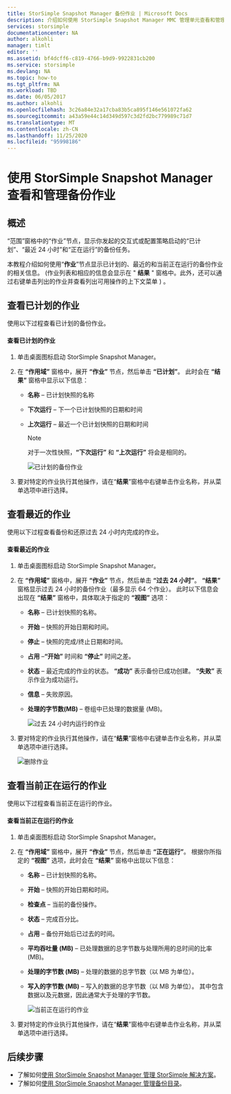 ```yaml
---
title: StorSimple Snapshot Manager 备份作业 | Microsoft Docs
description: 介绍如何使用 StorSimple Snapshot Manager MMC 管理单元查看和管理已计划的、当前运行的和已完成的备份作业。
services: storsimple
documentationcenter: NA
author: alkohli
manager: timlt
editor: ''
ms.assetid: bf4dcff6-c819-4766-b9d9-9922831cb200
ms.service: storsimple
ms.devlang: NA
ms.topic: how-to
ms.tgt_pltfrm: NA
ms.workload: TBD
ms.date: 06/05/2017
ms.author: alkohli
ms.openlocfilehash: 3c26a84e32a17cba83b5ca895f146e561072fa62
ms.sourcegitcommit: a43a59e44c14d349d597c3d2fd2bc779989c71d7
ms.translationtype: MT
ms.contentlocale: zh-CN
ms.lasthandoff: 11/25/2020
ms.locfileid: "95998186"
---
```

# <a name="use-storsimple-snapshot-manager-to-view-and-manage-backup-jobs"></a>使用 StorSimple Snapshot Manager查看和管理备份作业

## <a name="overview"></a>概述
“范围”窗格中的“作业”节点，显示你发起的交互式或配置策略启动的“已计划”、“最近 24 小时”和“正在运行”的备份任务。 

本教程介绍如何使用“**作业**”节点显示已计划的、最近的和当前正在运行的备份作业的相关信息。  (作业列表和相应的信息会显示在 " **结果** " 窗格中。此外，还可以通过右键单击列出的作业并查看列出可用操作的上下文菜单 ) 。

## <a name="view-scheduled-jobs"></a>查看已计划的作业
使用以下过程查看已计划的备份作业。

#### <a name="to-view-scheduled-jobs"></a>查看已计划的作业
1. 单击桌面图标启动 StorSimple Snapshot Manager。 
2. 在 **“作用域”** 窗格中，展开 **“作业”** 节点，然后单击 **“已计划”**。 此时会在 **“结果”** 窗格中显示以下信息：
   
   * **名称** – 已计划快照的名称
   * **下次运行** – 下一个已计划快照的日期和时间
   * **上次运行** – 最近一个已计划快照的日期和时间
     
     > [!NOTE]
     > 对于一次性快照，**“下次运行”** 和 **“上次运行”** 将会是相同的。
     
     ![已计划的备份作业](./media/storsimple-snapshot-manager-manage-backup-jobs/HCS_SSM_Jobs_scheduled.png) 
3. 要对特定的作业执行其他操作，请在“**结果**”窗格中右键单击作业名称，并从菜单选项中进行选择。

## <a name="view-recent-jobs"></a>查看最近的作业
使用以下过程查看备份和还原过去 24 小时内完成的作业。

#### <a name="to-view-recent-jobs"></a>查看最近的作业
1. 单击桌面图标启动 StorSimple Snapshot Manager。
2. 在 **“作用域”** 窗格中，展开 **“作业”** 节点，然后单击 **“过去 24 小时”**。 **“结果”** 窗格显示过去 24 小时的备份作业（最多显示 64 个作业）。 此时以下信息会出现在 **“结果”** 窗格中，具体取决于指定的 **“视图”** 选项：
   
   * **名称** – 已计划快照的名称。
   * **开始** – 快照的开始日期和时间。
   * **停止** – 快照的完成/终止日期和时间。
   * **占用** –**“开始”** 时间和 **“停止”** 时间之差。
   * **状态** – 最近完成的作业的状态。 **“成功”** 表示备份已成功创建。 **“失败”** 表示作业为成功运行。
   * **信息** – 失败原因。
   * **处理的字节数(MB)** – 卷组中已处理的数据量 (MB)。 
     
     ![过去 24 小时内运行的作业](./media/storsimple-snapshot-manager-manage-backup-jobs/HCS_SSM_Jobs_Last_24_hours.png) 
3. 要对特定的作业执行其他操作，请在“**结果**”窗格中右键单击作业名称，并从菜单选项中进行选择。
   
    ![删除作业](./media/storsimple-snapshot-manager-manage-backup-catalog/HCS_SSM_Delete_backup.png)

## <a name="view-currently-running-jobs"></a>查看当前正在运行的作业
使用以下过程查看当前正在运行的作业。

#### <a name="to-view-currently-running-jobs"></a>查看当前正在运行的作业
1. 单击桌面图标启动 StorSimple Snapshot Manager。
2. 在 **“作用域”** 窗格中，展开 **“作业”** 节点，然后单击 **“正在运行”**。 根据你所指定的 **“视图”** 选项，此时会在 **“结果”** 窗格中出现以下信息：
   
   * **名称** – 已计划快照的名称。
   * **开始** – 快照的开始日期和时间。
   * **检查点** – 当前的备份操作。
   * **状态** – 完成百分比。
   * **占用** – 备份开始后已过去的时间。 
   * **平均吞吐量 (MB)** – 已处理数据的总字节数与处理所用的总时间的比率 (MB)。
   * **处理的字节数 (MB)** – 处理的数据的总字节数（以 MB 为单位）。
   * **写入的字节数 (MB)** – 写入的数据的总字节数（以 MB 为单位）。 其中包含数据以及元数据，因此通常大于处理的字节数。
     
     ![当前正在运行的作业](./media/storsimple-snapshot-manager-manage-backup-jobs/HCS_SSM_Jobs_running.png)
3. 要对特定的作业执行其他操作，请在“**结果**”窗格中右键单击作业名称，并从菜单选项中进行选择。

## <a name="next-steps"></a>后续步骤
* 了解如何[使用 StorSimple Snapshot Manager 管理 StorSimple 解决方案](storsimple-snapshot-manager-admin.md)。
* 了解如何[使用 StorSimple Snapshot Manager 管理备份目录](storsimple-snapshot-manager-manage-backup-catalog.md)。

